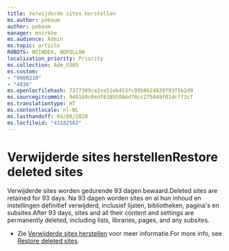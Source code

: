 ```yaml
---
title: Verwijderde sites herstellen
ms.author: pebaum
author: pebaum
manager: mnirkhe
ms.audience: Admin
ms.topic: article
ROBOTS: NOINDEX, NOFOLLOW
localization_priority: Priority
ms.collection: Adm_O365
ms.custom:
- "9000210"
- "4836"
ms.openlocfilehash: 7377309ce2ce51eb453fc95b0b24639793f5b2d9
ms.sourcegitcommit: 940169c0edf638b5086d70cc275049f01dcff3cf
ms.translationtype: HT
ms.contentlocale: nl-NL
ms.lasthandoff: 04/08/2020
ms.locfileid: "43182562"
---
```

# <a name="restore-deleted-sites"></a><span data-ttu-id="0ce10-102">Verwijderde sites herstellen</span><span class="sxs-lookup"><span data-stu-id="0ce10-102">Restore deleted sites</span></span>

<span data-ttu-id="0ce10-103">Verwijderde sites worden gedurende 93 dagen bewaard.</span><span class="sxs-lookup"><span data-stu-id="0ce10-103">Deleted sites are retained for 93 days.</span></span> <span data-ttu-id="0ce10-104">Na 93 dagen worden sites en al hun inhoud en instellingen definitief verwijderd, inclusief lijsten, bibliotheken, pagina's en subsites.</span><span class="sxs-lookup"><span data-stu-id="0ce10-104">After 93 days, sites and all their content and settings are permanently deleted, including lists, libraries, pages, and any subsites.</span></span>

- <span data-ttu-id="0ce10-105">Zie [Verwijderde sites herstellen](https://docs.microsoft.com/sharepoint/restore-deleted-site-collection) voor meer informatie.</span><span class="sxs-lookup"><span data-stu-id="0ce10-105">For more info, see [Restore deleted sites](https://docs.microsoft.com/sharepoint/restore-deleted-site-collection).</span></span>
